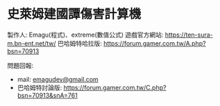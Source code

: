 # 史萊姆建國譚傷害計算機

製作人: Emagu(程式)、extreme(數值公式)
遊戲官方網站: https://ten-sura-m.bn-ent.net/tw/
巴哈姆特哈拉版: https://forum.gamer.com.tw/A.php?bsn=70913

問題回報:
- mail: emagudev@gmail.com
- 巴哈姆特討論版: https://forum.gamer.com.tw/C.php?bsn=70913&snA=761